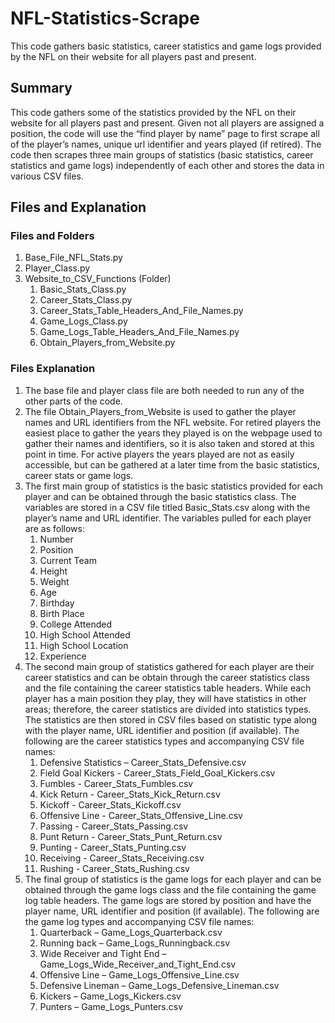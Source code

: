 # NFL-Statistics-Scrape
This code gathers basic statistics, career statistics and game logs provided by the NFL on their website for all players past and present. 

## Summary
This code gathers some of the statistics provided by the NFL on their website for all players past and present.  Given not all players are assigned a position, the code will use the “find player by name” page to first scrape all of the player’s names, unique url identifier and years played (if retired).  The code then scrapes three main groups of statistics (basic statistics, career statistics and game logs) independently of each other and stores the data in various CSV files.  

## Files and Explanation
### Files and Folders
1. Base_File_NFL_Stats.py
2. Player_Class.py
3. Website_to_CSV_Functions (Folder)
    1. Basic_Stats_Class.py
    2. Career_Stats_Class.py
    3. Career_Stats_Table_Headers_And_File_Names.py
    4. Game_Logs_Class.py
    5. Game_Logs_Table_Headers_And_File_Names.py
    6. Obtain_Players_from_Website.py

### Files Explanation
1. The base file and player class file are both needed to run any of the other parts of the code.  
2. The file Obtain_Players_from_Website is used to gather the player names and URL identifiers from the NFL website.  For retired players the easiest place to gather the years they played is on the webpage used to gather their names and identifiers, so it is also taken and stored at this point in time.  For active players the years played are not as easily accessible, but can be gathered at a later time from the basic statistics, career stats or game logs.
3. The first main group of statistics is the basic statistics provided for each player and can be obtained through the basic statistics class.  The variables are stored in a CSV file titled Basic_Stats.csv along with the player’s name and URL identifier.  The variables pulled for each player are as follows:
    1.	Number
    2.	Position
    3.	Current Team
    4.	Height
    5.	Weight
    6.	Age
    7.	Birthday
    8.	Birth Place
    9.	College Attended
    10.	High School Attended
    11.	High School Location
    12.	Experience
4. The second main group of statistics gathered for each player are their career statistics and can be obtain through the career statistics class and the file containing the career statistics table headers.  While each player has a main position they play, they will have statistics in other areas; therefore, the career statistics are divided into statistics types.  The statistics are then stored in CSV files based on statistic type along with the player name, URL identifier and position (if available).  The following are the career statistics types and accompanying CSV file names:
    1.	Defensive Statistics – Career_Stats_Defensive.csv
    2.	Field Goal Kickers - Career_Stats_Field_Goal_Kickers.csv
    3.	Fumbles - Career_Stats_Fumbles.csv
    4.	Kick Return - Career_Stats_Kick_Return.csv
    5.	Kickoff - Career_Stats_Kickoff.csv
    6.	Offensive Line - Career_Stats_Offensive_Line.csv
    7.	Passing - Career_Stats_Passing.csv
    8.	Punt Return - Career_Stats_Punt_Return.csv
    9.	Punting - Career_Stats_Punting.csv
    10.	Receiving - Career_Stats_Receiving.csv
    11.	Rushing - Career_Stats_Rushing.csv
5. The final group of statistics is the game logs for each player and can be obtained through the game logs class and the file containing the game log table headers.  The game logs are stored by position and have the player name, URL identifier and position (if available).  The following are the game log types and accompanying CSV file names:
    1.	Quarterback – Game_Logs_Quarterback.csv
    2.	Running back – Game_Logs_Runningback.csv
    3.	Wide Receiver and Tight End – Game_Logs_Wide_Receiver_and_Tight_End.csv
    4.	Offensive Line – Game_Logs_Offensive_Line.csv
    5.	Defensive Lineman – Game_Logs_Defensive_Lineman.csv
    6.	Kickers – Game_Logs_Kickers.csv
    7.	Punters – Game_Logs_Punters.csv
